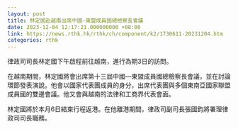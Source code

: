 ```yaml
---
layout: post
title: 林定國赴越南出席中國—東盟成員國總檢察長會議
date: 2023-12-04 12:17:21.000000000 +08:00
link: https://news.rthk.hk/rthk/ch/component/k2/1730611-20231204.htm
categories: rthk
---
```


律政司司長林定國下午啟程前往越南，進行為期3日的訪問。

在越南期間，林定國將會出席第十三屆中國—東盟成員國總檢察長會議，並在討論環節發表演說。他會以國家代表團成員的身分，出席代表團與多個東南亞國家聯盟成員國的雙邊會議。他又會與越南的法律和工商界代表會面。

林定國將於本月6日結束行程返港。在他離港期間，律政司副司長張國鈞將署理律政司司長職務。
